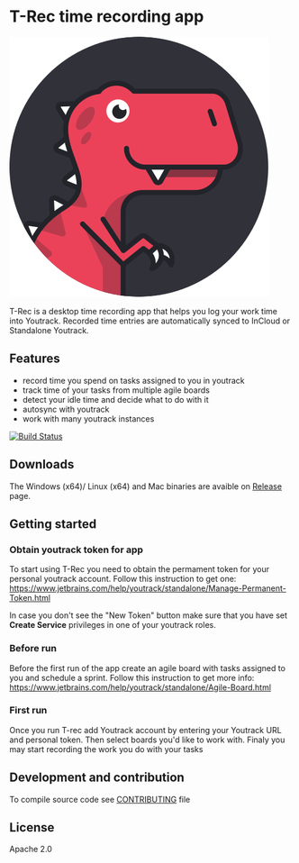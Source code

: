 # T-Rec time recording app 

![T-Rec image](./src/assets/trec-logo.png)

T-Rec is a desktop time recording app that helps you log your work time into Youtrack. Recorded time entries are automatically synced to InCloud or Standalone Youtrack. 


## Features 
* record time you spend on tasks assigned to you in youtrack
* track time of your tasks from multiple agile boards  
* detect your idle time and decide what to do with it
* autosync with youtrack
* work with many youtrack instances

[![Build Status](https://travis-ci.org/kleder/timetracker.svg?branch=master)](https://travis-ci.org/kleder/timetracker)

## Downloads 
The Windows (x64)/ Linux (x64) and Mac binaries are avaible on [Release](https://github.com/kleder/timetracker/releases/tag/v1.0.0) page.

## Getting started

### Obtain youtrack token for app 

To start using T-Rec you need to obtain the permament token for your personal youtrack account. Follow this instruction to get one: https://www.jetbrains.com/help/youtrack/standalone/Manage-Permanent-Token.html

In case you don't see the "New Token" button make sure that you have set **Create Service** privileges in one of your youtrack roles.  

### Before run

Before the first run of the app create an agile board with tasks assigned to you and schedule a sprint. Follow this instruction to get more info: https://www.jetbrains.com/help/youtrack/standalone/Agile-Board.html

### First run

Once you run T-rec add Youtrack account by entering your Youtrack URL and personal token.
Then select boards you'd like to work with. Finaly you may start recording the work you do with your tasks

## Development and contribution
To compile source code see [CONTRIBUTING](CONTRIBUTING.md) file

## License
Apache 2.0
